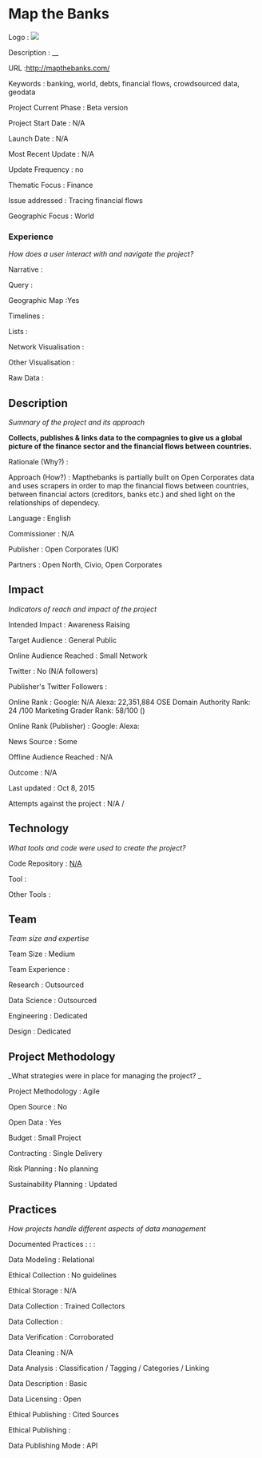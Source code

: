 # Map the Banks

Logo
: ![](http://mapthebanks.com/images/logo.png)

Description
: __

URL
:http://mapthebanks.com/ 


Keywords
: banking, world, debts, financial flows, crowdsourced data, geodata



Project Current Phase
: Beta version

    

Project Start Date
: N/A



Launch Date
: N/A



Most Recent Update
: N/A



Update Frequency
: no



Thematic Focus
: Finance



Issue addressed
: Tracing financial flows



Geographic Focus
: World


### Experience

_How does a user interact with and navigate the project?_

Narrative
:  

Query
: 

Geographic Map
:Yes  

Timelines
:  

Lists
:  

Network Visualisation
:  

Other Visualisation
:   

Raw Data 
:

## Description

_Summary of the project and its approach_

__Collects, publishes &amp; links data to the compagnies to give us a
 global picture of the finance sector and the financial flows between countries.__


Rationale (Why?)
: 



Approach (How?)
: Mapthebanks is partially built on Open Corporates data and uses scrapers in order to map the financial flows between countries, between financial actors (creditors, banks etc.) and shed light on the relationships of dependecy.



Language
: English



Commissioner
: N/A



Publisher
: Open Corporates (UK)



Partners
: Open North, Civio, Open Corporates


## Impact

_Indicators of reach and impact of the project_

Intended Impact
: Awareness Raising



Target Audience
: General Public



Online Audience Reached
: Small Network



Twitter
: No (N/A followers)



Publisher's Twitter Followers
: 



Online Rank
:  Google: N/A   Alexa: 22,351,884  OSE Domain Authority Rank:  24 /100  Marketing Grader Rank: 58/100 ()


Online Rank (Publisher)
:  Google:   Alexa: 



News Source
: Some



Offline Audience Reached
: N/A



Outcome
: N/A



Last updated
: Oct 8, 2015


Attempts against the project
: N/A  / 


## Technology

_What tools and code were used to create the project?_

Code Repository
: [N/A](N/A)



Tool
: 



Other Tools
: 


## Team

_Team size and expertise_

Team Size
: Medium



Team Experience
:  

Research
: Outsourced 

Data Science
: Outsourced 

Engineering
:  Dedicated

Design
: Dedicated


## Project Methodology

_What strategies were in place for managing the project? _

Project Methodology
: Agile



Open Source
: No



Open Data
: Yes



Budget
: Small Project



Contracting
: Single Delivery



Risk Planning
: No planning



Sustainability Planning
: Updated



## Practices

_How projects handle different aspects of data management_

Documented Practices
: []() 
: []()
: []()


Data Modeling
: Relational



Ethical Collection
: No guidelines



Ethical Storage
: N/A



Data Collection
: Trained Collectors



Data Collection
: 



Data Verification
: Corroborated



Data Cleaning
: N/A



Data Analysis
: Classification / Tagging / Categories / Linking



Data Description
: Basic



Data Licensing
: Open



Ethical Publishing
: Cited Sources



Ethical Publishing
: 



Data Publishing Mode
: API

